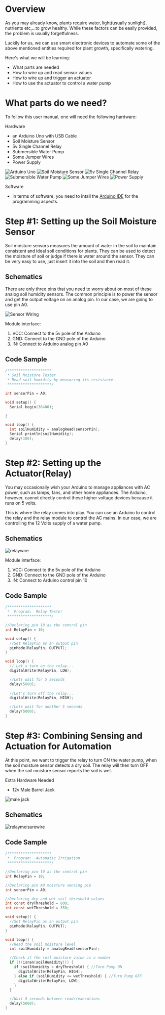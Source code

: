 Overview
========

As you may already know, plants require water, light(usually sunlight), nutrients etc,...to grow healthy. While these factors can be easily provided, the problem is usually forgetfulness.

Luckily for us, we can use smart electronic devices to automate some of the above mentioned entities required for plant growth, specifically watering.

Here's what we will be learning:
- What parts are needed
- How to wire up and read sensor values
- How to wire up and trigger an actuator
- How to use the actuator to control a water pump

What parts do we need?
=====================

To follow this user manual, one will need the following hardware:

Hardware
  - an Arduino Uno with USB Cable
  - Soil Moisture Sensor
  - 5v Single Channel Relay
  - Submersible Water Pump
  - Some Jumper Wires
  - Power Supply

![Arduino Uno](./media/arduino.png)
![Soil Moisture Sensor](./media/moisture.png)
![5v Single Channel Relay](./media/relay.png)
![Submersible Water Pump](./media/pump.png)
![Some Jumper Wires](./media/jumper.png)
![Power Supply](./media/power.png)

Software
  - In terms of software, you need to intall the [Arduino IDE](https://www.arduino.cc/en/Main/Software) for the programming aspects.

**Step \#1:** Setting up the Soil Moisture Sensor
==============================
Soil moisture sensors measures the amount of water in the soil to maintain consistent and ideal soil conditions for plants.
They can be used to detect the moisture of soil or judge if there is water around the sensor. They can be very easy to use, 
just insert it into the soil and then read it.

Schematics
----------
There are only three pins that you need to worry about on most of these analog soil humidity sensors. The common principle is to power the sensor and get the output voltage on an analog pin. In our case, we are going to use pin A0.

![Sensor Wiring](./media/moisture_wire.png)

Module interface:
1. VCC: Connect to the 5v pole of the Arduino
2. GND: Connect to the GND pole of the Arduino
3. IN: Connect to Arduino analog pin A0

Code Sample
-----------
```c
/********************
 * Soil Moisture Tester
 * Read soil humidity by measuring its resistance.
 ********************/

int sensorPin = A0;

void setup() {
  Serial.begin(38400);

}

void loop() {
  int soilHumidity = analogRead(sensorPin);
  Serial.println(soilHumidity);
  delay(100);
}
```

**Step \#2:** Setting up the Actuator(Relay)
============================================

You may occasionally wish your Arduino to manage appliances with AC power, such as lamps, fans, and other home appliances. The Arduino, however, cannot directly control these higher voltage devices because it runs on 5 volts.

This is where the relay comes into play. You can use an Arduino to control the relay and the relay module to control the AC mains. In our case, we are controlling the 12 Volts supply of a water pump.
                                 
Schematics
----------
![relaywire](./media/relaywire.jpg)

Module interface:
1. VCC: Connect to the 5v pole of the Arduino
2. GND: Connect to the GND pole of the Arduino
3. IN: Connect to Arduino control pin 10

Code Sample
-----------
```c
/********************
 *  Program:  Relay Tester
 ********************/

//Declaring pin 10 as the control pin    
int RelayPin = 10;

void setup() {
  //Set RelayPin as an output pin
  pinMode(RelayPin, OUTPUT);
}

void loop() {
  // Let's turn on the relay...
  digitalWrite(RelayPin, LOW);

  //Lets wait for 5 seconds
  delay(5000);
	
  //Let's turn off the relay...
  digitalWrite(RelayPin, HIGH);

  //Lets wait for another 5 seconds
  delay(5000);
}
```
**Step \#3:** Combining Sensing and Actuation for Automation
============================================================

At this point, we want to trigger the relay to turn ON the water pump, when the soil moisture sensor detects a dry soil. The relay will then turn OFF when the soil moisture sensor reports the soil is wet.

Extra Hardware Needed
  - 12v Male Barrel Jack
   
![male jack](./media/jack.png)

Schematics
----------
![relaymoisurewire](./media/sensepump.jpg)

Code Sample
-----------
```c
/********************
 *  Program:  Automatic Irrigation
 ********************/

//Declaring pin 10 as the control pin
int RelayPin = 10;

//Declaring pin A0 moisture sensing pin
int sensorPin = A0;

//Declaring dry and wet soil threshold values
int const dryThreshold = 800;
int const wetThreshold = 350;

void setup() {
  //Set RelayPin as an output pin
  pinMode(RelayPin, OUTPUT);
}

void loop() {
  //Read the soil moisture level
  int soilHumidity = analogRead(sensorPin);

  //Check if the soil moisture value is a number
  if (!(isnan(soilHumidity))) {
    if (soilHumidity > dryThreshold) { //Turn Pump ON
      digitalWrite(RelayPin, HIGH);
    } else if (soilHumidity <= wetThreshold) { //Turn Pump OFF
      digitalWrite(RelayPin, LOW);
    }
  }

  //Wait 5 seconds between reads/executions
  delay(5000);
}
```